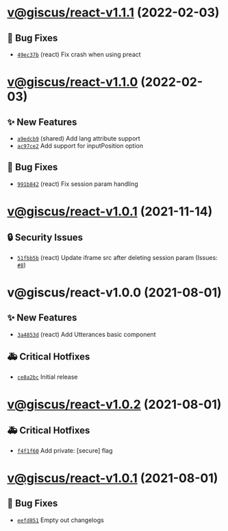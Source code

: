 # [v@giscus/react-v1.1.1](https://github.com/giscus/giscus-component/compare/@giscus/react-v1.1.0...@giscus/react-v1.1.1) (2022-02-03)

## 🐛 Bug Fixes
- [`49ec37b`](https://github.com/giscus/giscus-component/commit/49ec37b)  (react) Fix crash when using preact

# [v@giscus/react-v1.1.0](https://github.com/giscus/giscus-component/compare/@giscus/react-v1.0.1...@giscus/react-v1.1.0) (2022-02-03)

## ✨ New Features
- [`a9edcb9`](https://github.com/giscus/giscus-component/commit/a9edcb9)  (shared) Add lang attribute support 
- [`ac97ce2`](https://github.com/giscus/giscus-component/commit/ac97ce2)   Add support for inputPosition option 

## 🐛 Bug Fixes
- [`991b842`](https://github.com/giscus/giscus-component/commit/991b842)  (react) Fix session param handling

# [v@giscus/react-v1.0.1](https://github.com/giscus/giscus-component/compare/@giscus/react-v1.0.0...@giscus/react-v1.0.1) (2021-11-14)

## 🔒 Security Issues
- [`51fbb5b`](https://github.com/giscus/giscus-component/commit/51fbb5b)  (react) Update iframe src after deleting session param (Issues: [`#8`](https://github.com/giscus/giscus-component/issues/8))

# v@giscus/react-v1.0.0 (2021-08-01)

## ✨ New Features
- [`3a4853d`](https://github.com/giscus/giscus-component/commit/3a4853d)  (react) Add Utterances basic component 

## 🚑 Critical Hotfixes
- [`ce8a2bc`](https://github.com/giscus/giscus-component/commit/ce8a2bc)   Initial release

# [v@giscus/react-v1.0.2](https://github.com/giscus/giscus-component/compare/@giscus/react-v1.0.1...@giscus/react-v1.0.2) (2021-08-01)

## 🚑 Critical Hotfixes
- [`f4f1f60`](https://github.com/giscus/giscus-component/commit/f4f1f60)   Add private: [secure] flag

# [v@giscus/react-v1.0.1](https://github.com/giscus/giscus-component/compare/@giscus/react-v1.0.0...@giscus/react-v1.0.1) (2021-08-01)

## 🐛 Bug Fixes
- [`eefd851`](https://github.com/giscus/giscus-component/commit/eefd851)   Empty out changelogs
